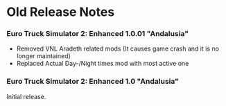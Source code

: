 # Old Release Notes
### Euro Truck Simulator 2: Enhanced 1.0.01 "Andalusia"
- Removed VNL Aradeth related mods (It causes game crash and it is no longer maintained)
- Replaced Actual Day-/Night times mod with most active one

### Euro Truck Simulator 2: Enhanced 1.0 "Andalusia"
Initial release.
